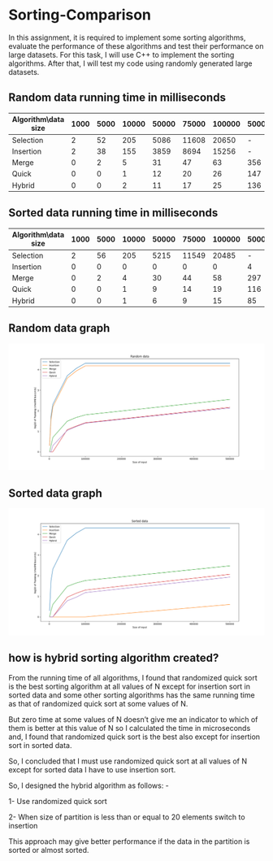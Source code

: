 # Sorting-Comparison

In this assignment, it is required to implement some sorting algorithms, evaluate the performance of these algorithms and test their performance on large datasets. For this task, I will use C++ to implement the sorting algorithms. After that, I will test my code using randomly generated large datasets.

## Random data running time in milliseconds

Algorithm\data size   |1000 | 5000 | 10000 | 50000 | 75000 | 100000 | 500000
----- | ----- | ----- | ------ | ----- | ------ | -----| ----  
Selection |	2 |	52 | 205 | 5086 | 11608 | 20650 | -
Insertion| 2 | 38| 155| 3859| 8694 | 15256| -
Merge    | 0 | 2 | 5  | 31  | 47   | 63   | 356
Quick    | 0 | 0 | 1  | 12  | 20   | 26   | 147
Hybrid   | 0 | 0 | 2  | 11  | 17   | 25   | 136

## Sorted data running time in milliseconds

Algorithm\data size |1000 |5000   |10000   |50000   |75000  |100000 |500000
----- | ----- | ----- | ------ | ----- | ------ | -----| ----  
Selection	|2    |56     |205     |5215    |11549  |20485  |-
Insertion	|0    |0      |0       |0       | 0     |0      |4
Merge	    |0    |2      |4       |30      | 44    |58     |297
Quick	    |0    |0      |1       |9       | 14    |19     |116
Hybrid	    |0    |0      |1       |6       | 9     |15     |85


## Random data graph

![Random data graph](Random.png)

## Sorted data graph

![Random data graph](Sorted.png)

## how is hybrid sorting algorithm created?

From the running time of all algorithms, I found that randomized quick sort is the best sorting algorithm at all values of N except for insertion sort in sorted data and some other sorting algorithms has the same running time as that of randomized quick sort at some values of N.

But zero time at some values of N doesn’t give me an indicator to which of them is better at this value of N so I calculated the time in microseconds and, I found that randomized quick sort is the best also except for insertion sort in sorted data.

So, I concluded that I must use randomized quick sort at all values of N except for sorted data I have to use insertion sort.

So, I designed the hybrid algorithm as follows: -

1- Use randomized quick sort

2- When size of partition is less than or equal to 20 elements switch to insertion

This approach may give better performance if the data in the partition is sorted or almost sorted.